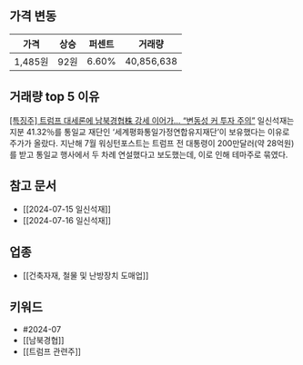 ## 가격 변동
| 가격     | 상승  | 퍼센트   | 거래량        |
| ------ | --- | ----- | ---------- |
| 1,485원 | 92원 | 6.60% | 40,856,638 |
## 거래량 top 5 이유
[[특징주] 트럼프 대세론에 남북경협株 강세 이어가… “변동성 커 투자 주의”](https://n.news.naver.com/mnews/article/366/0001005862)
일신석재는 지분 41.32％를 통일교 재단인 ‘세계평화통일가정연합유지재단’이 보유했다는 이유로 주가가 올랐다. 지난해 7월 워싱턴포스트는 트럼프 전 대통령이 200만달러(약 28억원)를 받고 통일교 행사에서 두 차례 연설했다고 보도했는데, 이로 인해 테마주로 묶였다.
## 참고 문서
- [[2024-07-15 일신석재]]
- [[2024-07-16 일신석재]]
## 업종
- [[건축자재, 철물 및 난방장치 도매업]]
## 키워드
- #2024-07 
- [[남북경협]]
- [[트럼프 관련주]]